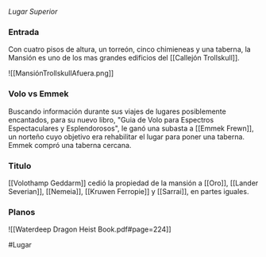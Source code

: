 *Lugar Superior*

### Entrada
Con cuatro pisos de altura, un torreón, cinco chimieneas y una taberna, la Mansión es uno de los mas grandes edificios del [[Callejón Trollskull]].

![[MansiónTrollskullAfuera.png]]

### Volo vs Emmek
Buscando información durante sus viajes de lugares posiblemente encantados, para su nuevo libro, "Guia de Volo para Espectros Espectaculares y Esplendorosos", le ganó una subasta a [[Emmek Frewn]], un norteño cuyo objetivo era rehabilitar el lugar para poner una taberna. Emmek compró una taberna cercana.

### Titulo
[[Volothamp Geddarm]] cedió la propiedad de la mansión a [[Oro]], [[Lander Severian]], [[Nemeia]], [[Kruwen Ferropie]] y [[Sarrai]], en partes iguales.

### Planos
![[Waterdeep Dragon Heist Book.pdf#page=224]]










#Lugar